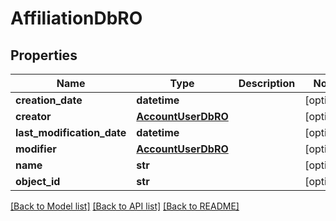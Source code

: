 # AffiliationDbRO

## Properties
Name | Type | Description | Notes
------------ | ------------- | ------------- | -------------
**creation_date** | **datetime** |  | [optional] 
**creator** | [**AccountUserDbRO**](AccountUserDbRO.md) |  | [optional] 
**last_modification_date** | **datetime** |  | [optional] 
**modifier** | [**AccountUserDbRO**](AccountUserDbRO.md) |  | [optional] 
**name** | **str** |  | [optional] 
**object_id** | **str** |  | [optional] 

[[Back to Model list]](../README.md#documentation-for-models) [[Back to API list]](../README.md#documentation-for-api-endpoints) [[Back to README]](../README.md)


